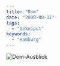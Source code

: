 ```yaml
---
title: "Dom"
date: "2008-08-11"
tags:
  - "Geknipst"
keywords:
  - "Hamburg"
---
```


![Dom-Ausblick](/img/codecandies/l-640-480-3647b510-8585-4e77-88c2-7d214055670b.jpeg)
